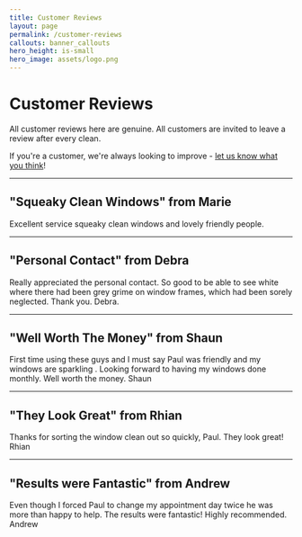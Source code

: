 ```yaml
---
title: Customer Reviews
layout: page
permalink: /customer-reviews
callouts: banner_callouts
hero_height: is-small
hero_image: assets/logo.png
---
```


# Customer Reviews

All customer reviews here are genuine. All customers are invited to leave a review after every clean.

If you're a customer, we're always looking to improve - [let us know what you think](/contact-us)!

---

## "Squeaky Clean Windows" from Marie

Excellent service squeaky clean windows and lovely friendly people.

---

## "Personal Contact" from Debra

Really appreciated the personal contact.
So good to be able to see white where there had been grey grime on window frames, which had been sorely neglected. Thank you. Debra.

---

## "Well Worth The Money" from Shaun
First time using these guys and I must say Paul was friendly and my windows are sparkling . Looking forward to having my windows done monthly. Well worth the money. Shaun

---

## "They Look Great" from Rhian
Thanks for sorting the window clean out so quickly, Paul.
They look great! Rhian

---

## "Results were Fantastic" from Andrew
Even though I forced Paul to change my appointment day twice he was more than happy to help.
The results were fantastic! Highly recommended. Andrew
